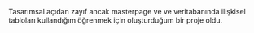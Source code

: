 Tasarımsal açıdan zayıf ancak masterpage ve ve veritabanında ilişkisel tabloları kullandığım öğrenmek için oluşturduğum bir proje oldu.
